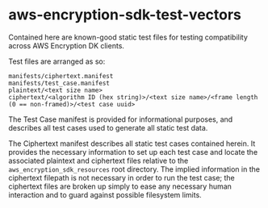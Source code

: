 # aws-encryption-sdk-test-vectors

Contained here are known-good static test files for testing compatibility across AWS Encryption
DK clients.

Test files are arranged as so:
```
manifests/ciphertext.manifest
manifests/test_case.manifest
plaintext/<text size name>
ciphertext/<algorithm ID (hex string)>/<text size name>/<frame length (0 == non-framed)>/<test case uuid>
```

The Test Case manifest is provided for informational purposes, and describes all test cases
used to generate all static test data.

The Ciphertext manifest describes all static test cases contained herein.  It provides the
necessary information to set up each test case and locate the associated plaintext and ciphertext
files relative to the `aws_encryption_sdk_resources` root directory.  The implied information
in the ciphertext filepath is not necessary in order to run the test case; the ciphertext
files are broken up simply to ease any necessary human interaction and to guard against possible
filesystem limits.
